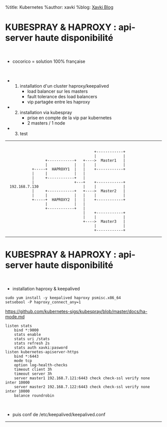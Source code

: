 %title: Kubernetes 
%author: xavki
%blog: [Xavki Blog](https://xavki.blog)


# KUBESPRAY & HAPROXY : api-server haute disponibilité

<br>

* cocorico = solution 100% française

<br>

* 1. installation d'un cluster haproxy/keepalived
		* load balancer sur les masters
		* fault tolerance des load balancers
		* vip partagée entre les haproxy

* 2. installation via kubespray
		* prise en compte de la vip par kubernetes
		* 2 masters / 1 node

* 3. test


----------------------------------------------------------------------------------------------


```

                                        +------------+
                                        |            |
                  +------------+   +---->  Master1   |
                  |            |   |    |            |
            +-----+  HAPROXY1  |   |    +------------+
            |     |            |   |
            |     +------------+   |
            |                  +---+    +------------+
  192.168.7.130                    |    |            |
            |     +------------+   +---->  Master2   |
            |     |            |   |    |            |
            +-----+  HAPROXY2  |   |    +------------+
                  |            |   |
                  +------------+   |
                                   |    +------------+
                                   |    |            |
                                   +---->  Master3   |
                                        |            |
                                        +------------+
```


----------------------------------------------------------------------------------------------

# KUBESPRAY & HAPROXY : api-server haute disponibilité


<br>

* installation haproxy & keepalived

```
sudo yum install -y keepalived haproxy psmisc.x86_64
setsebool -P haproxy_connect_any=1
```

https://github.com/kubernetes-sigs/kubespray/blob/master/docs/ha-mode.md

```
listen stats
    bind *:9000
    stats enable
    stats uri /stats
    stats refresh 2s
    stats auth xavki:pasword
listen kubernetes-apiserver-https
    bind *:6443
    mode tcp
    option log-health-checks
    timeout client 3h
    timeout server 3h
    server master1 192.168.7.121:6443 check check-ssl verify none inter 10000
    server master2 192.168.7.122:6443 check check-ssl verify none inter 10000
    balance roundrobin
```

<br>

* puis conf de /etc/keepalived/keepalived.conf

-------------------------------------------------------------------

